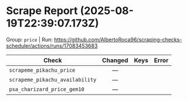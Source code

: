 # Scrape Report (2025-08-19T22:39:07.173Z)

Group: `price`  |  Run: https://github.com/AlbertoRoca96/scraping-checks-scheduler/actions/runs/17083453683

| Check | Changed | Keys | Error |
|---|:---:|:--|:--|
| `scrapeme_pikachu_price` | — |  |  |
| `scrapeme_pikachu_availability` | — |  |  |
| `psa_charizard_price_gem10` | — |  |  |
